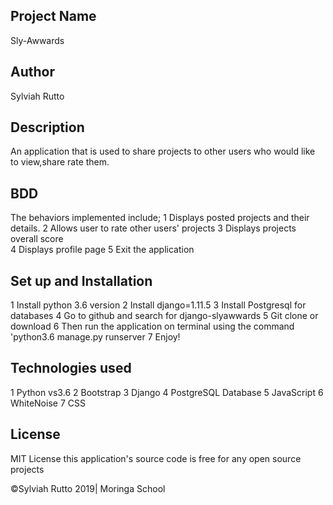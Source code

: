 ## Project Name
Sly-Awwards

## Author
Sylviah Rutto

## Description
An application that is used to share projects to other users who would like to view,share rate them.



## BDD
The behaviors implemented include;
1 Displays posted projects and their details.
2 Allows user to rate  other users' projects
3 Displays projects overall score	 
4 Displays profile page 
5 Exit the application

## Set up and Installation
1 Install python 3.6 version
2 Install django=1.11.5
3 Install Postgresql for databases
4 Go to github and search for django-slyawwards
5 Git clone or download
6 Then run the application on terminal using the command 'python3.6 manage.py runserver
7 Enjoy!

## Technologies used
1 Python vs3.6
2 Bootstrap
3 Django
4 PostgreSQL Database
5 JavaScript
6 WhiteNoise
7 CSS

## License
MIT License this application's source code is free for any open source projects

©Sylviah Rutto 2019| Moringa School